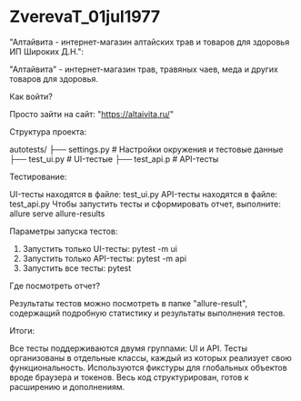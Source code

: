 # ZverevaT_01jul1977
"Алтайвита - интернет-магазин алтайских трав и товаров для здоровья ИП Широких Д.Н.":

"Алтайвита" - интернет-магазин трав, травяных чаев, меда и других товаров для здоровья.

Как войти?

Просто зайти на сайт: "https://altaivita.ru/"

Структура проекта:

autotests/
├── settings.py           # Настройки окружения и тестовые данные
├── test_ui.py            # UI-тестые
├── test_api.p            # API-тесты

Тестирование:

UI-тесты находятся в файле: test_ui.py
API-тесты находятся в файле: test_api.py
Чтобы запустить тесты и сформировать отчет, выполните: allure serve allure-results

Параметры запуска тестов:

1. Запустить только UI-тесты: pytest -m ui
2. Запустить только API-тесты: pytest -m api
3. Запустить все тесты: pytest

Где посмотреть отчет?

Результаты тестов можно посмотреть в папке "allure-result", содержащий подробную статистику и результаты выполнения тестов.

Итоги:

Все тесты поддерживаются двумя группами: UI и API.
Тесты организованы в отдельные классы, каждый из которых реализует свою функциональность.
Используются фикстуры для глобальных объектов вроде браузера и токенов.
Весь код структурирован, готов к расширению и дополнениям.
